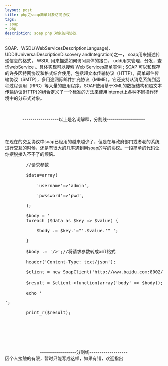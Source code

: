 ```yaml
---
layout: post
title: php之soap简单对象访问协议
tags:
- soap
- php
description: soap php 对象访问协议
---
```


SOAP、WSDL(WebServicesDescriptionLanguage)、UDDI(UniversalDescriptionDiscovery andIntegration)之一， soap用来描述传递信息的格式， WSDL 用来描述如何访问具体的接口， uddi用来管理，分发，查询webService 。具体实现可以搜索 Web Services简单实例 ; SOAP 可以和现存的许多因特网协议和格式结合使用，包括超文本传输协议（HTTP），简单邮件传输协议（SMTP），多用途网际邮件扩充协议（MIME）。它还支持从消息系统到远程过程调用（RPC）等大量的应用程序。SOAP使用基于XML的数据结构和超文本传输协议(HTTP)的组合定义了一个标准的方法来使用Internet上各种不同操作环境中的分布式对象。
<br><br><br>
<center>------------------以上是名词解释，分割线-------------------</center>
<br><br><br>
在现在的交互协议中soap已经用的越来越少了，但是在与政府部门或者老的系统进行交互的时候，还是有很大的几率遇到用soap的写的协议。一段简单的代码让你摆脱接入不不了的烦恼。<br>
	<div style="">
		<pre>
		//请求参数<br>
		$data=array(<br>
			'username'=>'admin',<br>
			'pwssword'=>'pwd',<br>
		);<br>
        $body = '<parameter ';<br>
        foreach ($data as $key => $value) {<br>
            $body .= $key.'="'.$value.'" ';<br>
        }<br>
        $body .= '/>';//将请求参数转成xml格式<br>
        header('Content-Type: text/json');<br>
        $client = new SoapClient('http://www.baidu.com:8002/webwxInterface.asmx?wsdl');<br>
        $result = $client->function(array('body' => $body));//调用你接口里面的方法，替换function ，然后就能打印结果了<br>
        echo '<pre>';<br>
        print_r($result);<br><br>
        </pre>
	</div>
		
<center>------------------分割线-------------------</center>
因个人接触的有限，暂时只能写成这样，如果有错，欢迎指出
